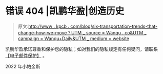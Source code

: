 # 错误 404 |凯鹏华盈|创造历史

> 原文:[http://www . kpcb . com/blog/six-transportation-trends-that-change-how-we-move？UTM _ source = Wanqu . co&UTM _ campaign = Wanqu+Daily&UTM _ medium = website](http://www.kpcb.com/blog/six-transportation-trends-that-will-change-how-we-move?utm_source=wanqu.co&utm_campaign=Wanqu+Daily&utm_medium=website)

凯鹏华盈承诺尊重和保护您的隐私；如对我们的隐私规定有任何疑问，请联系 [【电子邮件保护】](/cdn-cgi/l/email-protection#50233239373c39352239103b2033327e333f3d) 。

2022 年小帕金斯
